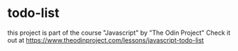 # todo-list
this project is part of the course "Javascript" by "The Odin Project"
Check it out at https://www.theodinproject.com/lessons/javascript-todo-list